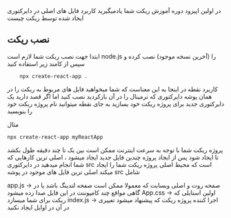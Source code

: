 در اولین اپیزود دوره آموزش ریکت شما یادمیگیرید کاربرد فایل های اصلی در دایرکتوری ایجاد شده توسط ریکت چیست

## نصب ریکت

ابتدا جهت نصب ریکت شما لازم است node.js را (آخرین نسخه موجود) نصب کرده و سپس از کامند زیر استفاده کنید

```
    npx create-react-app .
```

کاربرد نقطه در اینجا به این معناست که شما میخواهید فایل های مربوط به ریکت را در همان پوشه دایرکتوری که ترمینال را در آن بازکردید نصب کنید اما اگر قصد دارید یک دایرکتوری جدید برای پروژه ریکت خود بسازید به جای نقطه میتوانید نام پروژه ریکت خود را بنویسید

مثال  
```
npx create-react-app myReactApp
```

پروژه ریکت شما با توجه به سرعت اینترنت ممکن است بین یک تا چند دقیقه طول بکشد تا ایجاد شود پس از ایجاد پروژه چندین فایل جدید ایجاد میشود ، اصلی ترین کارهایی که شما انجام میدهید در دایرکتوری src است که محیط اصلی پروژه ریکت شما را ایجاد میکند اصلی ترین فایل های موجود در پوشه src شامل

app.js -> صفحه روت و اصلی وبسایت که معمولا ممکن است صفحه لندینگ باشد یا در گاهی مواقع چند کامپوننت در این فایل صدا زده میشود
App.css -> اولین استایلی که ریکت برای شما میسازد
index.js -> اجرا کننده پروژه ریکت که پیشنهاد میشود تغییری در آن در اوایل ایجاد نکنید